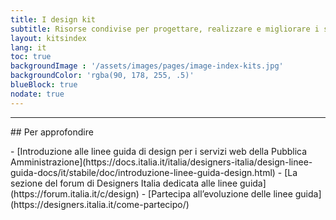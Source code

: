 ```yaml
---
title: I design kit
subtitle: Risorse condivise per progettare, realizzare e migliorare i servizi digitali della Pubblica Amministrazione.
layout: kitsindex
lang: it
toc: true
backgroundImage : '/assets/images/pages/image-index-kits.jpg'
backgroundColor: 'rgba(90, 178, 255, .5)'
blueBlock: true
nodate: true
---
```


<hr class="u-border-left-none u-border-right-none u-border-bottom-xxs u-border-top-none u-color-grey-30 u-margin-bottom-xl" >
## Per approfondire
<p></p>
- [Introduzione alle linee guida di design per i servizi web della Pubblica Amministrazione](https://docs.italia.it/italia/designers-italia/design-linee-guida-docs/it/stabile/doc/introduzione-linee-guida-design.html)
- [La sezione del forum di Designers Italia dedicata alle linee guida](https://forum.italia.it/c/design)
- [Partecipa all’evoluzione delle linee guida](https://designers.italia.it/come-partecipo/)
